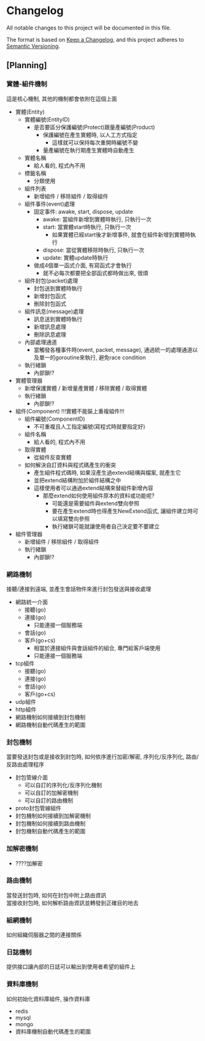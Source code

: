 # Changelog
All notable changes to this project will be documented in this file.

The format is based on [Keep a Changelog](https://keepachangelog.com/en/1.0.0/),
and this project adheres to [Semantic Versioning](https://semver.org/spec/v2.0.0.html).

## [Planning]

### 實體-組件機制
這是核心機制, 其他的機制都會依附在這個上面  
* 實體(Entity)
    * 實體編號(EntityID)
        * 是否要區分保護編號(Protect)跟量產編號(Product)
            * 保護編號在產生實體時, 以人工方式指定
                * 這樣就可以保持每次重開時編號不變
            * 量產編號在執行期產生實體時自動產生
    * 實體名稱
        * 給人看的, 程式內不用
    * 標籤名稱
        * 分類使用
    * 組件列表
        * 新增組件 / 移除組件 / 取得組件
    * 組件事件(event)處理
        * 固定事件: awake, start, dispose, update
            * awake: 當組件新增到實體時執行, 只執行一次
            * start: 當實體start時執行, 只執行一次
                * 如果實體已經start後才新增事件, 就會在組件新增到實體時執行
            * dispose: 當從實體移除時執行, 只執行一次
            * update: 實體update時執行
        * 做成4個單一函式介面, 有寫函式才會執行
            * 就不必每次都要把全部函式都時做出來, 很煩
    * 組件封包(packet)處理
        * 封包送到實體時執行
        * 新增封包函式
        * 刪除封包函式
    * 組件訊息(message)處理
        * 訊息送到實體時執行
        * 新增訊息處理
        * 刪除訊息處理
    * 內部處理通道
        * 當觸發各種事件時(event, packet, message), 通過統一的處理通道以及單一的goroutine來執行, 避免race condition
    * 執行緒鎖
        * 內部鎖!?
* 實體管理器
    * 新增保護實體 / 新增量產實體 / 移除實體 / 取得實體
    * 執行緒鎖
        * 內部鎖!?
* 組件(Component) !!!實體不能裝上重複組件!!!
    * 組件編號(ComponentID)
        * 不可重複且人工指定編號(寫程式時就要指定好)
    * 組件名稱
        * 給人看的, 程式內不用
    * 取得實體
        * 從組件反查實體
    * 如何解決自訂資料與程式碼產生的衝突
        * 產生組件程式碼時, 如果沒產生過extend結構與檔案, 就產生它
        * 並把extend結構附加於組件結構之中
        * 這樣使用者可以通過extend結構來替組件新增內容
            * 那麼extend如何使用組件原本的資料或功能呢?
                * 可能還是需要組件與extend雙向參照
                * 要在產生extend時也得產生NewExtend函式, 讓組件建立時可以填寫雙向參照
                * 執行緒鎖可能就讓使用者自己決定要不要建立
* 組件管理器
    * 新增組件 / 移除組件 / 取得組件
    * 執行緒鎖
        * 內部鎖!?

### 網路機制
接聽/連接到遠端, 並產生會話物件來進行封包發送與接收處理  
* 網路統一介面
    * 接聽(go)
    * 連接(go)
        * 只能連接一個服務端
    * 會話(go)
    * 客戶(go+cs)
        * 相當於連接組件與會話組件的組合, 專門給客戶端使用
        * 只能連接一個服務端
* tcp組件
    * 接聽(go)
    * 連接(go)
    * 會話(go)
    * 客戶(go+cs)
* udp組件
* http組件
* 網路機制如何接續到封包機制
* 網路機制自動代碼產生的範圍

### 封包機制
當要發送封包或是接收到封包時, 如何依序進行加密/解密, 序列化/反序列化, 路由/反路由處理程序  
* 封包管線介面
    * 可以自訂的序列化/反序列化機制
    * 可以自訂的加解密機制
    * 可以自訂的路由機制
* proto封包管線組件
* 封包機制如何接續到加解密機制
* 封包機制如何接續到路由機制
* 封包機制自動代碼產生的範圍

### 加解密機制
* ????加解密

### 路由機制
當發送封包時, 如何在封包中附上路由資訊  
當接收封包時, 如何解析路由資訊並轉發到正確目的地去  

### 組網機制
如何組織伺服器之間的連接關係  

### 日誌機制
提供接口讓內部的日誌可以輸出到使用者希望的組件上  

### 資料庫機制
如何初始化資料庫組件, 操作資料庫  
* redis
* mysql
* mongo
* 資料庫機制自動代碼產生的範圍